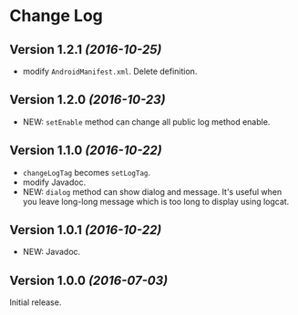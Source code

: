 Change Log
==========

Version 1.2.1 *(2016-10-25)*
----------------------------

 * modify `AndroidManifest.xml`. Delete <application> definition.


Version 1.2.0 *(2016-10-23)*
----------------------------

 * NEW: `setEnable` method can change all public log method enable.


Version 1.1.0 *(2016-10-22)*
----------------------------

 * `changeLogTag` becomes `setLogTag`.
 * modify Javadoc.
 * NEW: `dialog` method can show dialog and message. It's useful when you leave long-long message which is too long to display using logcat.


Version 1.0.1 *(2016-10-22)*
----------------------------

 * NEW: Javadoc.


Version 1.0.0 *(2016-07-03)*
----------------------------

Initial release.
